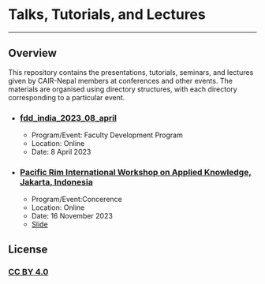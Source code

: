 # Talks, Tutorials, and Lectures
***
## Overview
This repository contains the presentations, tutorials, seminars, and lectures given by CAIR-Nepal members at conferences and other events. The materials are organised using directory structures, with each directory corresponding to a particular event.

- ### [fdd_india_2023_08_april](https://github.com/CAIRNepal/talks_tutorials_lectures/tree/main/fdd_india_2023_08_april)
    -  Program/Event: Faculty Development Program
    -  Location: Online
    -  Date: 8 April 2023
 - ### [Pacific Rim International Workshop on Applied Knowledge, Jakarta, Indonesia](https://priwakg.org/priwakg-2023-program-1)
    -  Program/Event:Concerence
    -  Location: Online
    -  Date: 16 November 2023
    -  [Slide](http://dx.doi.org/10.13140/RG.2.2.27225.70245)
  

## License
### [CC BY 4.0](https://creativecommons.org/licenses/by/4.0/) 

